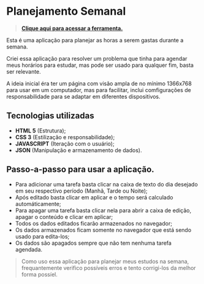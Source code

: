 # Planejamento Semanal

> [**Clique aqui para acessar a ferramenta.**](https://jonasjf360.github.io/planejamento-semanal/)

Esta é uma aplicação para planejar as horas a serem gastas durante a semana.

Criei essa aplicação para resolver um problema que tinha para agendar meus horários para estudar, mas pode ser usado para qualquer fim, basta ser relevante.

A ideia inicial éra ter um página com visão ampla de no mínimo 1366x768 para usar em um computador, mas para facilitar, inclui comfigurações de responsabilidade para se adaptar em diferentes dispositivos.

## Tecnologias utilizadas
- **HTML 5** (Estrutura);
- **CSS 3** (Estilização e responsabilidade);
- **JAVASCRIPT** (Iteração com o usuário);
- **JSON** (Manipulação e armazenamento de dados).

## Passo-a-passo para usar a aplicação.
- Para adicionar uma tarefa basta clicar na caixa de texto do dia desejado em seu respectivo período (Manhã, Tarde ou Noite);
- Após editado basta clicar em aplicar e o tempo será calculado automáticamente;
- Para apagar uma tarefa basta clicar nela para abrir a caixa de edição, apagar o conteúdo e clicar em aplicar;
- Todos os dados editados ficarão armazenados no navegador;
- Os dados armazenados ficam somente no navegador que está sendo usado para edita-los;
- Os dados são apagados sempre que não tem nenhuma tarefa agendada.

> Como uso essa aplicação para planejar meus estudos na semana, frequantemente verifico possíveis erros e tento corrigi-los da melhor forma possíel.
